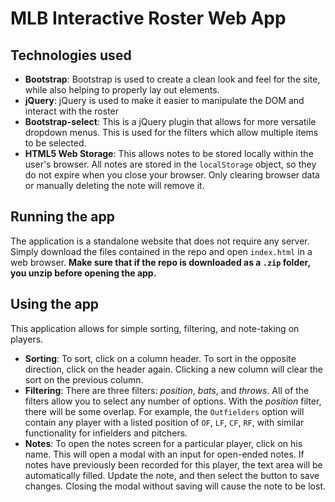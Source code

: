 # MLB Interactive Roster Web App

## Technologies used
* **Bootstrap**: Bootstrap is used to create a clean look and feel for the site, while also helping to properly lay out elements.
* **jQuery**: jQuery is used to make it easier to manipulate the DOM and interact with the roster
* **Bootstrap-select**: This is a jQuery plugin that allows for more versatile dropdown menus. This is used for the filters which allow multiple items to be selected.
* **HTML5 Web Storage**: This allows notes to be stored locally within the user's browser. All notes are stored in the `localStorage` object, so they do not expire when you close your browser. Only clearing browser data or manually deleting the note will remove it.

## Running the app
The application is a standalone website that does not require any server. Simply download the files contained in the repo and open `index.html` in a web browser. **Make sure that if the repo is downloaded as a `.zip` folder, you unzip before opening the app.**

## Using the app
This application allows for simple sorting, filtering, and note-taking on players.
* **Sorting**: To sort, click on a column header. To sort in the opposite direction, click on the header again. Clicking a new column will clear the sort on the previous column.
* **Filtering**: There are three filters: *position*, *bats*, and *throws*. All of the filters allow you to select any number of options. With the *position* filter, there will be some overlap. For example, the `Outfielders` option will contain any player with a listed position of `OF`, `LF`, `CF`, `RF`, with similar functionality for infielders and pitchers.
* **Notes**: To open the notes screen for a particular player, click on his name. This will open a modal with an input for open-ended notes. If notes have previously been recorded for this player, the text area will be automatically filled. Update the note, and then select the button to save changes. Closing the modal without saving will cause the note to be lost.

